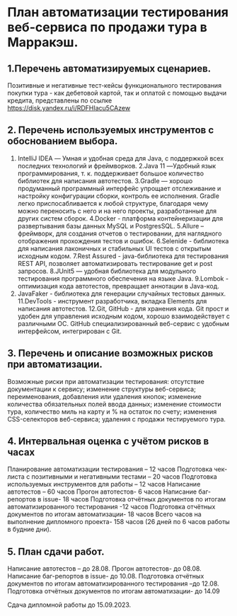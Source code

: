 # **План автоматизации тестирования веб-сервиса по продажи тура в Марракэш.**

## 1.Перечень автоматизируемых сценариев.

Позитивные и негативные тест-кейсы функционального тестирования покупки тура - как дебетовой картой, так и оплатой с помощью выдачи кредита, представлены по ссылке [https://disk.yandex.ru/i/RDFHIacu5CAzew ](https://github.com/OlgaF0111/Diplom/blob/main/test%20case.md)  

## 2.	Перечень используемых инструментов с обоснованием выбора.
1. IntelliJ IDEA — Умная и удобная среда для Java, с поддержкой всех последних технологий и фреймворков.
2.Java 11 —Удобный язык программирования, т. к. поддерживает большое количество библиотек для написания автотестов. 
3.Gradle — хорошо продуманный программный интерфейс упрощает отслеживание и настройку конфигурации сборки, контроль ее исполнения. Gradle легко приспосабливается к любой структуре, благодаря чему можно переносить с него и на него проекты, разработанные для других систем сборок.
4.Docker - платформа контейнеризации для развертывания базы данных MySQL и PostgresSQL.
5.Allure – фреймворк, для создания отчетов о тестировании, для наглядного отображения прохождения тестов и ошибок.
6.Selenide - библиотека для написания лаконичных и стабильных UI тестов с открытым исходным кодом.
7.Rest Assured - java-библиотека для тестирования REST API, позволяет автоматизировать тестирование get и post запросов.
8.JUnit5 — удобная библиотека для модульного тестирования программного обеспечения на языке Java.
9.Lombok - оптимизация кода автотестов, превращает аннотации в Java-код.
10. JavaFaker - библиотека для генерации случайных тестовых данных.
11.DevTools - инструмент разработчика, вкладка Elements для написания автотестов.
12.Git, GitHub  - для хранения кода. Git прост и удобен для управления исходным кодом, хорошо взаимодействует с различными ОС. GitHub специализированный веб-сервис с удобным интерфейсом, интегрирован с Git.

## 3.	Перечень и описание возможных рисков при автоматизации.
Возможные риски при автоматизации тестирования: отсутствие документации к сервису; изменение структуры веб-сервиса;  переименования, добавления или удаления кнопок; изменение количества обязательных полей ввода данных; изменение стоимости тура, количество миль на карту и %  на остаток по счету; изменения CSS-селекторов веб-сервиса; удаления с продажи тестируемого тура.
## 4.	Интервальная оценка с учётом рисков в часах
Планирование автоматизации тестирования – 12 часов
Подготовка чек-листа с позитивными и негативными тестами – 20 часов
Подготовка используемых инструментов для работы – 12 часов
Написание автотестов – 60 часов
Прогон автотестов- 6 часов
Написание баг-репортов в issue- 18 часов
Подготовка отчётных документов по итогам автоматизированного тестирования -12 часов
Подготовка отчётных документов по итогам автоматизации- 18 часов
Всего часов на выполнение дипломного проекта- 158 часов (26 дней по 6 часов работы в будние дни).

## 5. План сдачи работ.
Написание автотестов – до 28.08.
Прогон автотестов- до 08.08.
Написание баг-репортов в issue- до 10.08.
Подготовка отчётных документов по итогам автоматизированного тестирования –до 12.08.
Подготовка отчётных документов по итогам автоматизации- до 14.09

Сдача дипломной работы до 15.09.2023.

